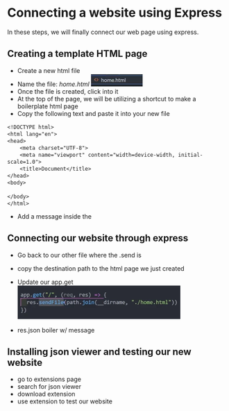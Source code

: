# Connecting a website using Express
In these steps, we will finally connect our web page using express.

## Creating a template HTML page
- Create a new html file
- Name the file: *home.html*
![getInit](./Task4/renameHTML.png) 
- Once the file is created, click into it
- At the top of the page, we will be utilizing a shortcut to make a boilerplate html page
- Copy the following text and paste it into your new file

```
<!DOCTYPE html>
<html lang="en">
<head>
    <meta charset="UTF-8">
    <meta name="viewport" content="width=device-width, initial-scale=1.0">
    <title>Document</title>
</head>
<body>
    
</body>
</html>
```
- Add a message inside the <body>

## Connecting our website through express
- Go back to our other file where the .send is
- copy the destination path to the html page we just created
   
- Update our app.get
![getInit](./Task4/reintializeGet.png) 
- res.json boiler w/ message

## Installing json viewer and testing our new website
- go to extensions page
- search for json viewer 
- download extension 
- use extension to test our website




